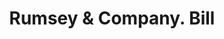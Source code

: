 ---
doi: 10.7916/D8SF47BJ
date_other: '1890'
date_other_textual: 1890-1899
form: printed ephemera
genre:
- Invoices
name:
- Rumsey & Company
object_in_context_url: https://biggert.cul.columbia.edu/items/view/ave_biggert_01202
subject_hierarchical_geographic:
- Seneca Falls, New York, United States
subject_name:
- Rumsey & Company
title: Rumsey & Company. Bill
sort_title: Rumsey & Company. Bill
call_number: ave_biggert_01202
coordinates:
- 42.90861111111111,-76.79805555555555
pid: ave_biggert_01202
identifiers: ave_biggert_01202
thumbnail: https://derivativo-1.library.columbia.edu/iiif/2/ldpd:343352/full/!256,256/0/native.jpg
permalink: /biggert/ave_biggert_01202/
layout: iiif-image-page
---